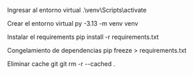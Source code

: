 Ingresar al entorno virtual
.\venv\Scripts\activate

Crear el entorno virtual
py -3.13 -m venv venv

Instalar el requirements
pip install -r requirements.txt

Congelamiento de dependencias
pip freeze > requirements.txt

Eliminar cache git
git rm -r --cached .